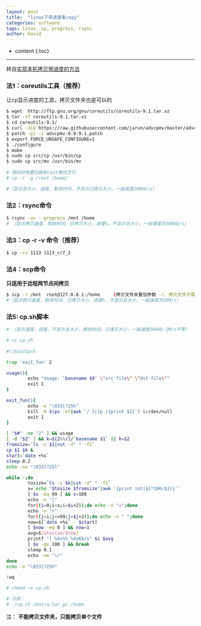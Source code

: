 ```yaml
---
layout: post
title:  "linux下带进度条copy"
categories: software
tags: linux, cp, progress, rsync
author: David
---
```


* content
{:toc}

---

转自[实现本机拷贝带进度的方法](https://blog.51cto.com/yangzhiming/1033043)


### 法1：coreutils工具（推荐）
让cp显示进度的工具，拷贝文件夹也是可以的
```bash
$ wget  http://ftp.gnu.org/gnu/coreutils/coreutils-9.1.tar.xz
$ tar -xf coreutils-9.1.tar.xz
$ cd coreutils-9.1/
$ curl -JLO https://raw.githubusercontent.com/jarun/advcpmv/master/advcpmv-0.9-9.1.patch
$ patch -p1 -i advcpmv-0.9-9.1.patch
$ export FORCE_UNSAFE_CONFIGURE=1
$ ./configure
$ make
$ sudo cp src/cp /usr/bin/cp
$ sudo cp src/mv /usr/bin/mv
 
# 用的时候要切换到root模式才行
# cp -r -g /root /home/

#（显示总大小、速度、剩余时间、不显示已拷贝大小，一般速度200kb/s）
```

### 法2：rsync命令
```bash
$ rsync -av --progress /mnt /home
# （显示拷贝速度、剩余时间、已拷贝大小、进度%，不显示总大小，一般速度为300kb/s）
```

### 法3：cp -r -v 命令（推荐）
```bash
$ cp -rv 1113 1113_cr7_2
````

### 法4：scp命令

**只适用于远程两节点间拷贝**

```bash
$ scp -r /mnt  root@127.0.0.1:/home     (拷贝文件夹要加参数 -r，拷贝文件不需要)
#（显示拷贝速度、剩余时间、已拷贝大小、进度%，不显示总大小，一般速度为10M/s）
```

### 法5: cp.sh脚本
```bash
# （显示速度、进度、不显示总大小、剩余时间、已拷贝大小，一般速度300kb-1M/s不等）

# vi cp.sh
 
#!/bin/bash

trap 'exit_fun' 2

usage(){
        echo "Usage: `basename $0` \"src file\" \"dst file\""
        exit 1
}

exit_fun(){
        echo -e "\033[?25h"
        kill -9 $(ps -ef|awk '/ [c]p /{print $2}') &>/dev/null
        exit 1
}

[ "$#" -ne "2" ] && usage
[ -d "$2" ] && k=${2%%/}/`basename $1` || k=$2
fromsize=`ls -s $1|cut -d" " -f1`
cp $1 $k &
start=`date +%s`
sleep 0.2
echo -ne "\033[?25l"

while :;do
        tosize=`ls -s $k|cut -d" " -f1`
        x=`echo "$tosize $fromsize"|awk '{print int($1*100/$2)}'`
        [ $x -eq 99 ] && x=100
        echo -n "["
        for((i=0;i<x;i=$i+2));do echo -n "=";done
        echo -n ">"
        for((j=i;j<=99;j=$j+2));do echo -n " ";done
        now=$[`date +%s` - $start]
        [ $now -eq 0 ] && now=1
        avg=$[$tosize/$now]
        printf "] %4s%% %4sKb/s" $i $avg
        [ $x -ge 100 ] && break
        sleep 0.1
        echo -ne "\r"
done
echo -e "\033[?25h"

:wq

# chmod +x cp.sh

# 示例：
# ./cp.sh /mnt/a.tar.gz /home
```

注：
**不能拷贝文件夹，只能拷贝单个文件**